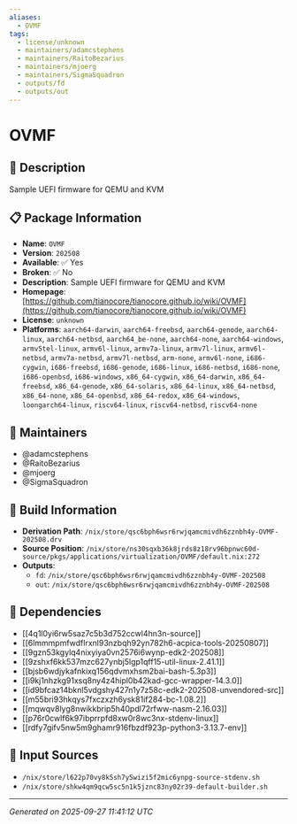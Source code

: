 ```yaml
---
aliases:
  - OVMF
tags:
  - license/unknown
  - maintainers/adamcstephens
  - maintainers/RaitoBezarius
  - maintainers/mjoerg
  - maintainers/SigmaSquadron
  - outputs/fd
  - outputs/out
---
```


# OVMF

## 📝 Description

Sample UEFI firmware for QEMU and KVM

## 📋 Package Information

- **Name**: `OVMF`
- **Version**: `202508`
- **Available**: ✅ Yes
- **Broken**: ✅ No
- **Description**: Sample UEFI firmware for QEMU and KVM
- **Homepage**: [https://github.com/tianocore/tianocore.github.io/wiki/OVMF](https://github.com/tianocore/tianocore.github.io/wiki/OVMF)
- **License**: `unknown`
- **Platforms**: `aarch64-darwin`, `aarch64-freebsd`, `aarch64-genode`, `aarch64-linux`, `aarch64-netbsd`, `aarch64_be-none`, `aarch64-none`, `aarch64-windows`, `armv5tel-linux`, `armv6l-linux`, `armv7a-linux`, `armv7l-linux`, `armv6l-netbsd`, `armv7a-netbsd`, `armv7l-netbsd`, `arm-none`, `armv6l-none`, `i686-cygwin`, `i686-freebsd`, `i686-genode`, `i686-linux`, `i686-netbsd`, `i686-none`, `i686-openbsd`, `i686-windows`, `x86_64-cygwin`, `x86_64-darwin`, `x86_64-freebsd`, `x86_64-genode`, `x86_64-solaris`, `x86_64-linux`, `x86_64-netbsd`, `x86_64-none`, `x86_64-openbsd`, `x86_64-redox`, `x86_64-windows`, `loongarch64-linux`, `riscv64-linux`, `riscv64-netbsd`, `riscv64-none`
## 👥 Maintainers

- @adamcstephens
- @RaitoBezarius
- @mjoerg
- @SigmaSquadron


## 🔧 Build Information

- **Derivation Path**: `/nix/store/qsc6bph6wsr6rwjqamcmivdh6zznbh4y-OVMF-202508.drv`
- **Source Position**: `/nix/store/ns30sqxb36k8jrds8z18rv96bpnwc60d-source/pkgs/applications/virtualization/OVMF/default.nix:272`
- **Outputs**:
  - `fd`:  `/nix/store/qsc6bph6wsr6rwjqamcmivdh6zznbh4y-OVMF-202508`
  - `out`:  `/nix/store/qsc6bph6wsr6rwjqamcmivdh6zznbh4y-OVMF-202508`

## 🔗 Dependencies

- [[4q1l0yi6rw5saz7c5b3d752ccwl4hn3n-source]]
- [[6lmmmpmfwdflrxnl93nzbqh92yn782h6-acpica-tools-20250807]]
- [[9gzn53kgylq4nixyiya0vn2576i6wynp-edk2-202508]]
- [[9zshxf6kk537mzc627ynbj5lgp1qff15-util-linux-2.41.1]]
- [[bjsb6wdjykafnkixq156qdvmxhsm2bai-bash-5.3p3]]
- [[i9kj1nhzkg91xsq8ny4z4hipl0b42kad-gcc-wrapper-14.3.0]]
- [[id9bfcaz14bknl5vdgshy427n1y7z58c-edk2-202508-unvendored-src]]
- [[m55bri93hkqys7fxczxzh6ysk81if284-bc-1.08.2]]
- [[mqwqv8lyg8nwikkbrip5h40pdl72rfww-nasm-2.16.03]]
- [[p76r0cwlf6k97ibprrpfd8xw0r8wc3nx-stdenv-linux]]
- [[rdfy7gifv5nw5m9ghamr916fbzdf923p-python3-3.13.7-env]]

## 📁 Input Sources

- `/nix/store/l622p70vy8k5sh7y5wizi5f2mic6ynpg-source-stdenv.sh`
- `/nix/store/shkw4qm9qcw5sc5n1k5jznc83ny02r39-default-builder.sh`

---
*Generated on 2025-09-27 11:41:12 UTC*
